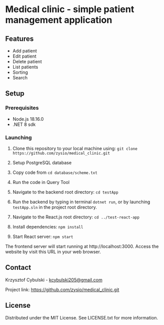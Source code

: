 # Medical clinic - simple patient management application

## Features

* Add patient
* Edit patient
* Delete patient
* List patients
* Sorting
* Search

## Setup

### Prerequisites
* Node.js 18.16.0
* .NET 8 sdk

### Launching

1. Clone this repository to your local machine using: `git clone https://github.com/zysio/medical_clinic.git`

2. Setup PostgreSQL database

3. Copy code from `cd database/scheme.txt`

4. Run the code in Query Tool

5. Navigate to the backend root directory: `cd testApp`

6. Run the backend by typing in terminal `dotnet run`, or by launching `testApp.sln` in the project root directory.

7. Navigate to the React.js root directory: `cd ../test-react-app`

8. Install dependencies: `npm install`

9. Start React server: `npm start`

The frontend server will start running at http://localhost:3000. Access the website by visit this URL in your web browser.

## Contact

Krzysztof Cybulski - kcybulski205@gmail.com

Project link: https://github.com/zysio/medical_clinic.git

## License

Distributed under the MIT License. See LICENSE.txt for more information.

